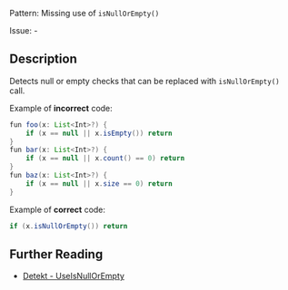 Pattern: Missing use of `isNullOrEmpty()`

Issue: -

## Description

Detects null or empty checks that can be replaced with `isNullOrEmpty()` call.

Example of **incorrect** code:

```java
fun foo(x: List<Int>?) {
    if (x == null || x.isEmpty()) return
}
fun bar(x: List<Int>?) {
    if (x == null || x.count() == 0) return
}
fun baz(x: List<Int>?) {
    if (x == null || x.size == 0) return
}
```

Example of **correct** code:

```java
if (x.isNullOrEmpty()) return
```

## Further Reading

* [Detekt - UseIsNullOrEmpty](https://detekt.dev/docs/rules/style/#useisnullorempty)